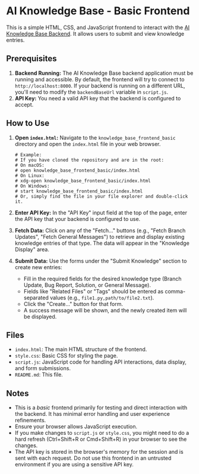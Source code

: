 # AI Knowledge Base - Basic Frontend

This is a simple HTML, CSS, and JavaScript frontend to interact with the [AI Knowledge Base Backend](../knowledge_base_backend/README.md). It allows users to submit and view knowledge entries.

## Prerequisites

1.  **Backend Running:** The AI Knowledge Base backend application must be running and accessible. By default, the frontend will try to connect to `http://localhost:8000`. If your backend is running on a different URL, you'll need to modify the `backendBaseUrl` variable in `script.js`.
2.  **API Key:** You need a valid API key that the backend is configured to accept.

## How to Use

1.  **Open `index.html`:**
    Navigate to the `knowledge_base_frontend_basic` directory and open the `index.html` file in your web browser.
    ```
    # Example:
    # If you have cloned the repository and are in the root:
    # On macOS:
    # open knowledge_base_frontend_basic/index.html
    # On Linux:
    # xdg-open knowledge_base_frontend_basic/index.html
    # On Windows:
    # start knowledge_base_frontend_basic/index.html
    # Or, simply find the file in your file explorer and double-click it.
    ```

2.  **Enter API Key:**
    In the "API Key" input field at the top of the page, enter the API key that your backend is configured to use.

3.  **Fetch Data:**
    Click on any of the "Fetch..." buttons (e.g., "Fetch Branch Updates", "Fetch General Messages") to retrieve and display existing knowledge entries of that type. The data will appear in the "Knowledge Display" area.

4.  **Submit Data:**
    Use the forms under the "Submit Knowledge" section to create new entries:
    *   Fill in the required fields for the desired knowledge type (Branch Update, Bug Report, Solution, or General Message).
    *   Fields like "Related Files" or "Tags" should be entered as comma-separated values (e.g., `file1.py,path/to/file2.txt`).
    *   Click the "Create..." button for that form.
    *   A success message will be shown, and the newly created item will be displayed.

## Files

*   `index.html`: The main HTML structure of the frontend.
*   `style.css`: Basic CSS for styling the page.
*   `script.js`: JavaScript code for handling API interactions, data display, and form submissions.
*   `README.md`: This file.

## Notes

*   This is a *basic* frontend primarily for testing and direct interaction with the backend. It has minimal error handling and user experience refinements.
*   Ensure your browser allows JavaScript execution.
*   If you make changes to `script.js` or `style.css`, you might need to do a hard refresh (Ctrl+Shift+R or Cmd+Shift+R) in your browser to see the changes.
*   The API key is stored in the browser's memory for the session and is sent with each request. Do not use this frontend in an untrusted environment if you are using a sensitive API key.
```
